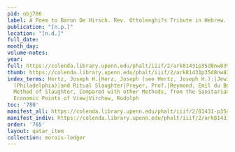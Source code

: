 ```yaml
---
pid: obj766
label: A Poem to Baron De Hirsch. Rev. Ottolenghi?s Tribute in Hebrew.
publication: "[n.p.]"
location: "[n.d.]"
full_date:
month_day:
volume-notes:
year:
full: https://colenda.library.upenn.edu/phalt/iiif/2/ark81431p35d8nw83%2FSHA256E-s7593520--fba74587b226bfb9a06d7f9fcdf89ec8bb7b0aba2c3c3767729416c99fd0a6f4.jpeg/full/3500,/0/default.jpg
thumb: https://colenda.library.upenn.edu/phalt/iiif/2/ark81431p35d8nw83%2FSHA256E-s7593520--fba74587b226bfb9a06d7f9fcdf89ec8bb7b0aba2c3c3767729416c99fd0a6f4.jpeg/full/!200,200/0/default.jpg
index_terms: Hertz, Joseph H.|Herz, Joseph (see Hertz, Joseph H.):|Jewish Exponent
  (Philadelphia)|and Ritual Slaughter|Preyer, Prof.|Reymond, Emil du Bois|The Jewish
  Method of Slaughter, Compared with other Methods, from the Sanitarian Hygienic and
  Economic Points of View|Virchow, Rudolph
toc: '780'
manifest_all: https://colenda.library.upenn.edu/phalt/iiif/2/81431-p35d8nw83/manifest
manifest_indiv: https://colenda.library.upenn.edu/phalt/iiif/2/ark81431p35d8nw83%2FSHA256E-s7593520--fba74587b226bfb9a06d7f9fcdf89ec8bb7b0aba2c3c3767729416c99fd0a6f4.jpeg
order: '765'
layout: qatar_item
collection: morais-ledger
---
```

